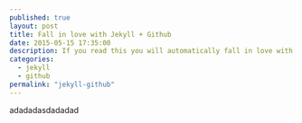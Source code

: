 ```yaml
---
published: true
layout: post
title: Fall in love with Jekyll + Github
date: 2015-05-15 17:35:00
description: If you read this you will automatically fall in love with them.
categories: 
  - jekyll
  - github
permalink: "jekyll-github"
---
```


adadadasdadadad
